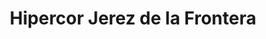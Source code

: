 ---
title: "Hipercor Jerez de la Frontera"
url: /jerez-de-la-frontera/hipercor-jerez-de-la-frontera/
shop: supermercado
---
